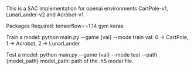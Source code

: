 This is a SAC implementation for openai environments CartPole-v1, LunarLander-v2 and Acrobot-v1.

Packages Required:
tensorflow==1.14
gym
keras

Train a model:
python main.py --game {val} --mode train
val: 0 -> CartPole, 1 -> Acrobot, 2 -> LunarLander

Test a model:
python main.py --game {val} --mode test --path {model_path}
model_path: path of the .h5 model file.